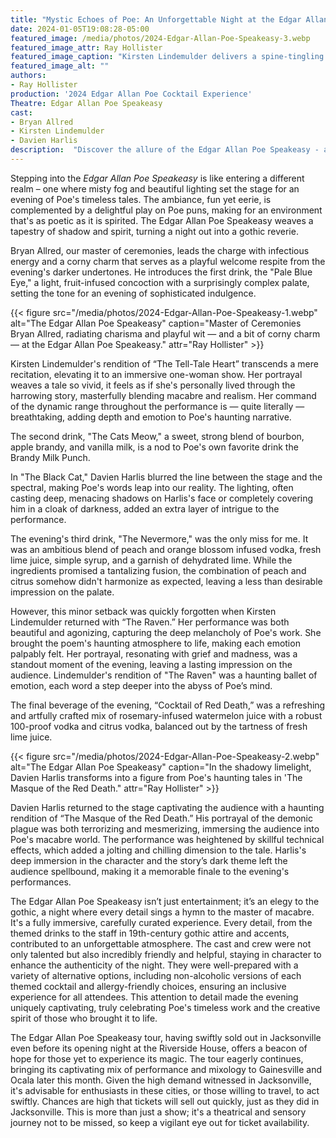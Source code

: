 ```yaml
---
title: "Mystic Echoes of Poe: An Unforgettable Night at the Edgar Allan Poe Speakeasy"
date: 2024-01-05T19:08:28-05:00
featured_image: /media/photos/2024-Edgar-Allan-Poe-Speakeasy-3.webp
featured_image_attr: Ray Hollister
featured_image_caption: "Kirsten Lindemulder delivers a spine-tingling performance in 'The Tell-Tale Heart'."
featured_image_alt: ""
authors:
- Ray Hollister
production: '2024 Edgar Allan Poe Cocktail Experience'
Theatre: Edgar Allan Poe Speakeasy
cast: 
- Bryan Allred
- Kirsten Lindemulder
- Davien Harlis
description:  "Discover the allure of the Edgar Allan Poe Speakeasy - a unique blend of gothic tales, crafted cocktails, and immersive theater."
---
```

Stepping into the *Edgar Allan Poe Speakeasy* is like entering a different realm – one where misty fog and beautiful lighting set the stage for an evening of Poe's timeless tales. <!--more-->The ambiance, fun yet eerie, is complemented by a delightful play on Poe puns, making for an environment that's as poetic as it is spirited. The Edgar Allan Poe Speakeasy weaves a tapestry of shadow and spirit, turning a night out into a gothic reverie.

Bryan Allred, our master of ceremonies, leads the charge with infectious energy and a corny charm that serves as a playful welcome respite from the evening's darker undertones. He introduces the first drink, the "Pale Blue Eye," a light, fruit-infused concoction with a surprisingly complex palate, setting the tone for an evening of sophisticated indulgence.

{{< figure src="/media/photos/2024-Edgar-Allan-Poe-Speakeasy-1.webp" alt="The Edgar Allan Poe Speakeasy" caption="Master of Ceremonies Bryan Allred, radiating charisma and playful wit — and a bit of corny charm — at the Edgar Allan Poe Speakeasy." attr="Ray Hollister" >}}

Kirsten Lindemulder's rendition of “The Tell-Tale Heart” transcends a mere recitation, elevating it to an immersive one-woman show. Her portrayal weaves a tale so vivid, it feels as if she's personally lived through the harrowing story, masterfully blending macabre and realism. Her command of the dynamic range throughout the performance is — quite literally — breathtaking, adding depth and emotion to Poe's haunting narrative.

The second drink, "The Cats Meow," a sweet, strong blend of bourbon, apple brandy, and vanilla milk, is a nod to Poe's own favorite drink the Brandy Milk Punch. 

In "The Black Cat," Davien Harlis blurred the line between the stage and the spectral, making Poe's words leap into our reality. The lighting, often casting deep, menacing shadows on Harlis's face or completely covering him in a cloak of darkness, added an extra layer of intrigue to the performance.

The evening's third drink, "The Nevermore," was the only miss for me.  It was an ambitious blend of peach and orange blossom infused vodka, fresh lime juice, simple syrup, and a garnish of dehydrated lime. While the ingredients promised a tantalizing fusion, the combination of peach and citrus somehow didn't harmonize as expected, leaving a less than desirable impression on the palate.

However, this minor setback was quickly forgotten when Kirsten Lindemulder returned with “The Raven.” Her performance was both beautiful and agonizing, capturing the deep melancholy of Poe's work. She brought the poem's haunting atmosphere to life, making each emotion palpably felt. Her portrayal, resonating with grief and madness, was a standout moment of the evening, leaving a lasting impression on the audience. Lindemulder's rendition of "The Raven" was a haunting ballet of emotion, each word a step deeper into the abyss of Poe’s mind.

The final beverage of the evening, “Cocktail of Red Death,” was a refreshing and artfully crafted mix of rosemary-infused watermelon juice with a robust 100-proof vodka and citrus vodka, balanced out by the tartness of fresh lime juice. 

{{< figure src="/media/photos/2024-Edgar-Allan-Poe-Speakeasy-2.webp" alt="The Edgar Allan Poe Speakeasy" caption="In the shadowy limelight, Davien Harlis transforms into a figure from Poe's haunting tales in 'The Masque of the Red Death." attr="Ray Hollister" >}}

Davien Harlis returned to the stage captivating the audience with a haunting rendition of “The Masque of the Red Death.” His portrayal of the demonic plague was both terrorizing and mesmerizing, immersing the audience into Poe's macabre world. The performance was heightened by skillful technical effects, which added a jolting and chilling dimension to the tale. Harlis's deep immersion in the character and the story’s dark theme left the audience spellbound, making it a memorable finale to the evening's performances.

The Edgar Allan Poe Speakeasy isn’t just entertainment; it’s an elegy to the gothic, a night where every detail sings a hymn to the master of macabre. It's a fully immersive, carefully curated experience. Every detail, from the themed drinks to the staff in 19th-century gothic attire and accents, contributed to an unforgettable atmosphere. The cast and crew were not only talented but also incredibly friendly and helpful, staying in character to enhance the authenticity of the night. They were well-prepared with a variety of alternative options, including non-alcoholic versions of each themed cocktail and allergy-friendly choices, ensuring an inclusive experience for all attendees. This attention to detail made the evening uniquely captivating, truly celebrating Poe's timeless work and the creative spirit of those who brought it to life.

The Edgar Allan Poe Speakeasy tour, having swiftly sold out in Jacksonville even before its opening night at the Riverside House, offers a beacon of hope for those yet to experience its magic. The tour eagerly continues, bringing its captivating mix of performance and mixology to Gainesville and Ocala later this month. Given the high demand witnessed in Jacksonville, it's advisable for enthusiasts in these cities, or those willing to travel, to act swiftly. Chances are high that tickets will sell out quickly, just as they did in Jacksonville. This is more than just a show; it's a theatrical and sensory journey not to be missed, so keep a vigilant eye out for ticket availability.